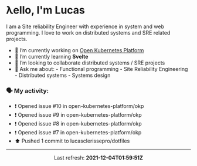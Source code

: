 # λello, I'm Lucas

I am a Site reliability Engineer with experience in system and web programming. I love to work on distributed systems and SRE related projects.

- 🔭 I’m currently working on [Open Kubernetes Platform](https://github.com/open-kubernetes-platform/okp)
- 🌱 I’m currently learning **Svelte**
- 👯 I’m looking to collaborate distributed systems / SRE projects
- 💬 Ask me about:
      - Functional programming
      - Site Reliability Engineering
      - Distributed systems
      - Systems design

### 🗣 My activity:

* ❗️ Opened issue #10 in open-kubernetes-platform/okp
* ❗️ Opened issue #9 in open-kubernetes-platform/okp
* ❗️ Opened issue #8 in open-kubernetes-platform/okp
* ❗️ Opened issue #7 in open-kubernetes-platform/okp
* ⬆️ Pushed 1 commit to lucasclerissepro/dotfiles
---

<p align="center">
  Last refresh: 
  <b>2021-12-04T01:59:51Z</b>
</p>
